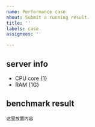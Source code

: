 ```yaml
---
name: Performance case
about: Submit a running result.
title: ''
labels: case
assignees: ''

---
```


<!-- 请修改 并填写 {} 内的内容 -->

## server info

- CPU  core {1}
- RAM {1G}

<!-- 其他信息  比如 fio 的结果 -->

## benchmark result

```
这里放置内容
```
